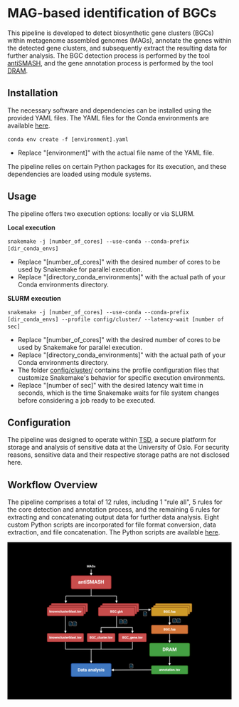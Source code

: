# MAG-based identification of BGCs

This pipeline is developed to detect biosynthetic gene clusters (BGCs) within metagenome assembled genomes (MAGs), annotate the genes within the detected gene clusters, and subsequently extract the resulting data for further analysis. The BGC detection process is performed by the tool [antiSMASH](https://github.com/antismash/antismash), and the gene annotation process is performed by the tool [DRAM](https://github.com/WrightonLabCSU/DRAM).


## Installation

The necessary software and dependencies can be installed using the provided YAML files. The YAML files for the Conda environments are available [here](https://github.com/Rounge-lab/Identification-of-NRPS-PKS-gene-clusters-and-pks-island-in-bacterial-metagenome/tree/main/pipeline2/envs).
```
conda env create -f [environment].yaml
```
- Replace "[environment]" with the actual file name of the YAML file.

The pipeline relies on certain Python packages for its execution, and these dependencies are loaded using module systems.


## Usage

The pipeline offers two execution options: locally or via SLURM.

**Local execution**
```
snakemake -j [number_of_cores] --use-conda --conda-prefix [dir_conda_envs]
```
- Replace "[number_of_cores]" with the desired number of cores to be used by Snakemake for parallel execution.
- Replace "[directory_conda_environments]" with the actual path of your Conda environments directory.

**SLURM execution**

```<div style="overflow-x: auto; white-space: nowrap;">
snakemake -j [number_of_cores] --use-conda --conda-prefix [dir_conda_envs] --profile config/cluster/ --latency-wait [number of sec]
```
- Replace "[number_of_cores]" with the desired number of cores to be used by Snakemake for parallel execution.
- Replace "[directory_conda_environments]" with the actual path of your Conda environments directory.
- The folder [config/cluster/](https://github.com/Rounge-lab/Identification-of-NRPS-PKS-gene-clusters-and-pks-island-in-bacterial-metagenome/tree/main/pipeline2/config/cluster) contains the profile configuration files that customize Snakemake's behavior for specific execution environments.
- Replace "[number of sec]" with the desired latency wait time in seconds, which is the time Snakemake waits for file system changes before considering a job ready to be executed.


## Configuration

The pipeline was designed to operate within [TSD](https://www.uio.no/english/services/it/research/sensitive-data/index.html), a secure platform for storage and analysis of sensitive data at the University of Oslo. For security reasons, sensitive data and their respective storage paths are not disclosed here. 


## Workflow Overview

The pipeline comprises a total of 12 rules, including 1 "rule all", 5 rules for the core detection and annotation process, and the remaining 6 rules for extracting and concatenating output data for further data analysis. Eight custom Python scripts are incorporated for file format conversion, data extraction, and file concatenation. The Python scripts are available [here](https://github.com/Rounge-lab/Identification-of-NRPS-PKS-gene-clusters-and-pks-island-in-bacterial-metagenome/tree/main/pipeline2/scripts).

![pipeline](https://github.com/Rounge-lab/Identification-of-NRPS-PKS-gene-clusters-and-pks-island-in-bacterial-metagenome/blob/main/flowchart/pipeline2.png)
